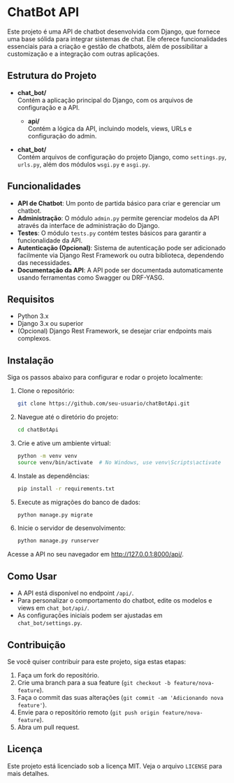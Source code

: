 # ChatBot API

Este projeto é uma API de chatbot desenvolvida com Django, que fornece uma base sólida para integrar sistemas de chat. Ele oferece funcionalidades essenciais para a criação e gestão de chatbots, além de possibilitar a customização e a integração com outras aplicações.

## Estrutura do Projeto

- **chat_bot/**  
  Contém a aplicação principal do Django, com os arquivos de configuração e a API.

  - **api/**  
    Contém a lógica da API, incluindo models, views, URLs e configuração do admin.

- **chat_bot/**  
  Contém arquivos de configuração do projeto Django, como `settings.py`, `urls.py`, além dos módulos `wsgi.py` e `asgi.py`.

## Funcionalidades

- **API de Chatbot**: Um ponto de partida básico para criar e gerenciar um chatbot.  
- **Administração**: O módulo `admin.py` permite gerenciar modelos da API através da interface de administração do Django.
- **Testes**: O módulo `tests.py` contém testes básicos para garantir a funcionalidade da API.
- **Autenticação (Opcional)**: Sistema de autenticação pode ser adicionado facilmente via Django Rest Framework ou outra biblioteca, dependendo das necessidades.
- **Documentação da API**: A API pode ser documentada automaticamente usando ferramentas como Swagger ou DRF-YASG.

## Requisitos

- Python 3.x
- Django 3.x ou superior
- (Opcional) Django Rest Framework, se desejar criar endpoints mais complexos.

## Instalação

Siga os passos abaixo para configurar e rodar o projeto localmente:

1. Clone o repositório:
   ```bash
   git clone https://github.com/seu-usuario/chatBotApi.git
2. Navegue até o diretório do projeto:
   ```bash
   cd chatBotApi
3. Crie e ative um ambiente virtual:
   ```bash
   python -m venv venv
   source venv/bin/activate  # No Windows, use venv\Scripts\activate
4. Instale as dependências:
   ```bash
   pip install -r requirements.txt
5. Execute as migrações do banco de dados:
   ```bash
   python manage.py migrate
6. Inicie o servidor de desenvolvimento:
   ```bash
   python manage.py runserver
Acesse a API no seu navegador em http://127.0.0.1:8000/api/.

## Como Usar

- A API está disponível no endpoint `/api/`.
- Para personalizar o comportamento do chatbot, edite os modelos e views em `chat_bot/api/`.
- As configurações iniciais podem ser ajustadas em `chat_bot/settings.py`.

## Contribuição

Se você quiser contribuir para este projeto, siga estas etapas:
1. Faça um fork do repositório.
2. Crie uma branch para a sua feature (`git checkout -b feature/nova-feature`).
3. Faça o commit das suas alterações (`git commit -am 'Adicionando nova feature'`).
4. Envie para o repositório remoto (`git push origin feature/nova-feature`).
5. Abra um pull request.

## Licença

Este projeto está licenciado sob a licença MIT. Veja o arquivo `LICENSE` para mais detalhes.
